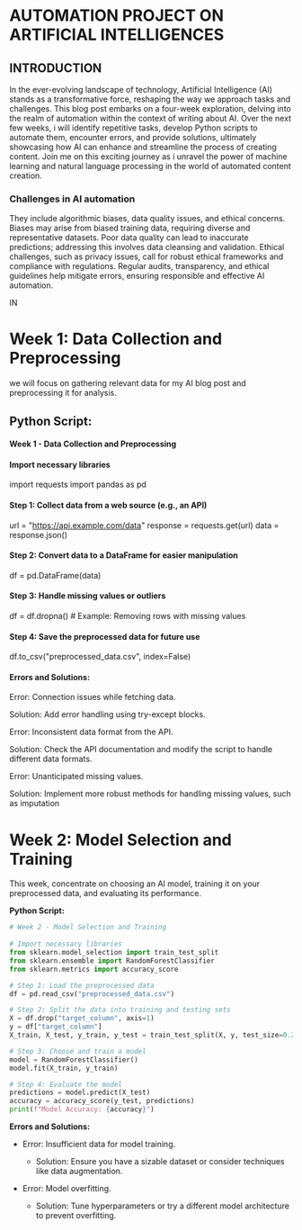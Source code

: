 # AUTOMATION PROJECT ON ARTIFICIAL INTELLIGENCES
##                                           INTRODUCTION 
  In the ever-evolving landscape of technology, Artificial Intelligence (AI) stands as a transformative force, reshaping the way we approach tasks and challenges. This blog post embarks on a four-week exploration, delving into the realm of automation within the context of writing about AI. Over the next few weeks, i will identify repetitive tasks, develop Python scripts to automate them, encounter errors, and provide solutions, ultimately showcasing how AI can enhance and streamline the process of creating content. Join me on this exciting journey as i unravel the power of machine learning and natural language processing in the world of automated content creation.                                          
###                                    Challenges in AI automation
 They include algorithmic biases, data quality issues, and ethical concerns. Biases may arise from biased training data, requiring diverse and representative datasets. Poor data quality can lead to inaccurate predictions; addressing this involves data cleansing and validation. Ethical challenges, such as privacy issues, call for robust ethical frameworks and compliance with regulations. Regular audits, transparency, and ethical guidelines help mitigate errors, ensuring responsible and effective AI automation.

IN

# Week 1: Data Collection and Preprocessing
we will focus on gathering relevant data for my AI blog post and preprocessing it for analysis.
## Python Script:
#### Week 1 - Data Collection and Preprocessing

#### Import necessary libraries
import requests
import pandas as pd

#### Step 1: Collect data from a web source (e.g., an API)
url = "https://api.example.com/data"
response = requests.get(url)
data = response.json()

#### Step 2: Convert data to a DataFrame for easier manipulation
df = pd.DataFrame(data)

#### Step 3: Handle missing values or outliers
df = df.dropna()  # Example: Removing rows with missing values

#### Step 4: Save the preprocessed data for future use
df.to_csv("preprocessed_data.csv", index=False)

#### Errors and Solutions:

Error: Connection issues while fetching data.

Solution: Add error handling using try-except blocks.

Error: Inconsistent data format from the API.

Solution: Check the API documentation and modify the script to handle different data formats.

Error: Unanticipated missing values.

Solution: Implement more robust methods for handling missing values, such as imputation


# Week 2: Model Selection and Training

This week, concentrate on choosing an AI model, training it on your preprocessed data, and evaluating its performance.

**Python Script:**

```python
# Week 2 - Model Selection and Training
 
# Import necessary libraries
from sklearn.model_selection import train_test_split
from sklearn.ensemble import RandomForestClassifier
from sklearn.metrics import accuracy_score

# Step 1: Load the preprocessed data
df = pd.read_csv("preprocessed_data.csv")

# Step 2: Split the data into training and testing sets
X = df.drop("target_column", axis=1)
y = df["target_column"]
X_train, X_test, y_train, y_test = train_test_split(X, y, test_size=0.2, random_state=42)

# Step 3: Choose and train a model
model = RandomForestClassifier()
model.fit(X_train, y_train)

# Step 4: Evaluate the model
predictions = model.predict(X_test)
accuracy = accuracy_score(y_test, predictions)
print(f"Model Accuracy: {accuracy}")
```

**Errors and Solutions:**
- Error: Insufficient data for model training.
  - Solution: Ensure you have a sizable dataset or consider techniques like data augmentation.

- Error: Model overfitting.
  - Solution: Tune hyperparameters or try a different model architecture to prevent overfitting.




